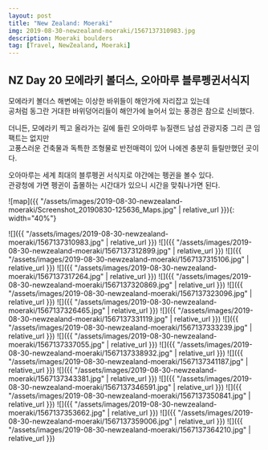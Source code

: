 ```yaml
---
layout: post
title: "New Zealand: Moeraki"
img: 2019-08-30-newzealand-moeraki/1567137310983.jpg
description: Moeraki boulders
tag: [Travel, NewZealand, Moeraki]
---
```


## NZ Day 20 모에라키 볼더스, 오아마루 블루펭귄서식지

모에라키 볼더스 해변에는 이상한 바위들이 해안가에 자리잡고 있는데  
공처럼 동그란 거대한 바위덩어리들이 해안가에 늘어서 있는 풍경은 참으로 신비했다.

더니든, 모에라키 찍고 올라가는 길에 들린 오아마루 뉴질랜드 남섬 관광지중 그리 큰 임팩트는 없지만  
고풍스러운 건축물과 독특한 조형물로 반전매력이 있어 나에겐 충분히 들릴만했던 곳이다.

오아마루는 세계 최대의 블루펭귄 서식지로 야간에는 펭귄을 볼수 있다.  
관광청에 가면 펭귄이 출몰하는 시간대가 있으니 시간을 맞춰나가면 된다.

![map]({{ "/assets/images/2019-08-30-newzealand-moeraki/Screenshot_20190830-125636_Maps.jpg" | relative_url }}){: width="40%"}

![]({{ "/assets/images/2019-08-30-newzealand-moeraki/1567137310983.jpg" | relative_url }})
![]({{ "/assets/images/2019-08-30-newzealand-moeraki/1567137312899.jpg" | relative_url }})
![]({{ "/assets/images/2019-08-30-newzealand-moeraki/1567137315106.jpg" | relative_url }})
![]({{ "/assets/images/2019-08-30-newzealand-moeraki/1567137317264.jpg" | relative_url }})
![]({{ "/assets/images/2019-08-30-newzealand-moeraki/1567137320869.jpg" | relative_url }})
![]({{ "/assets/images/2019-08-30-newzealand-moeraki/1567137323096.jpg" | relative_url }})
![]({{ "/assets/images/2019-08-30-newzealand-moeraki/1567137326465.jpg" | relative_url }})
![]({{ "/assets/images/2019-08-30-newzealand-moeraki/1567137331119.jpg" | relative_url }})
![]({{ "/assets/images/2019-08-30-newzealand-moeraki/1567137333239.jpg" | relative_url }})
![]({{ "/assets/images/2019-08-30-newzealand-moeraki/1567137337055.jpg" | relative_url }})
![]({{ "/assets/images/2019-08-30-newzealand-moeraki/1567137338932.jpg" | relative_url }})
![]({{ "/assets/images/2019-08-30-newzealand-moeraki/1567137341187.jpg" | relative_url }})
![]({{ "/assets/images/2019-08-30-newzealand-moeraki/1567137343381.jpg" | relative_url }})
![]({{ "/assets/images/2019-08-30-newzealand-moeraki/1567137346591.jpg" | relative_url }})
![]({{ "/assets/images/2019-08-30-newzealand-moeraki/1567137350841.jpg" | relative_url }})
![]({{ "/assets/images/2019-08-30-newzealand-moeraki/1567137353662.jpg" | relative_url }})
![]({{ "/assets/images/2019-08-30-newzealand-moeraki/1567137359006.jpg" | relative_url }})
![]({{ "/assets/images/2019-08-30-newzealand-moeraki/1567137364210.jpg" | relative_url }})
